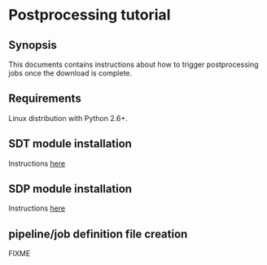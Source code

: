 # Postprocessing tutorial

## Synopsis

This documents contains instructions about how to trigger postprocessing jobs once the download is complete.

## Requirements

Linux distribution with Python 2.6+.

## SDT module installation

Instructions [here](https://github.com/Prodiguer/synda#installation)

## SDP module installation

Instructions [here](https://github.com/Prodiguer/synda/blob/master/sdp/doc/src_install.md)

## pipeline/job definition file creation

FIXME

